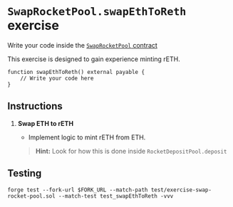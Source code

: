 # `SwapRocketPool.swapEthToReth` exercise

Write your code inside the [`SwapRocketPool` contract](https://github.com/Cyfrin/defi-reth/blob/main/foundry/src/exercises/SwapRocketPool.sol)

This exercise is designed to gain experience minting rETH.

```solidity
function swapEthToReth() external payable {
    // Write your code here
}
```

## Instructions

1. **Swap ETH to rETH**

   - Implement logic to mint rETH from ETH.

   > **Hint:** Look for how this is done inside `RocketDepositPool.deposit`

## Testing

```shell
forge test --fork-url $FORK_URL --match-path test/exercise-swap-rocket-pool.sol --match-test test_swapEthToReth -vvv
```
